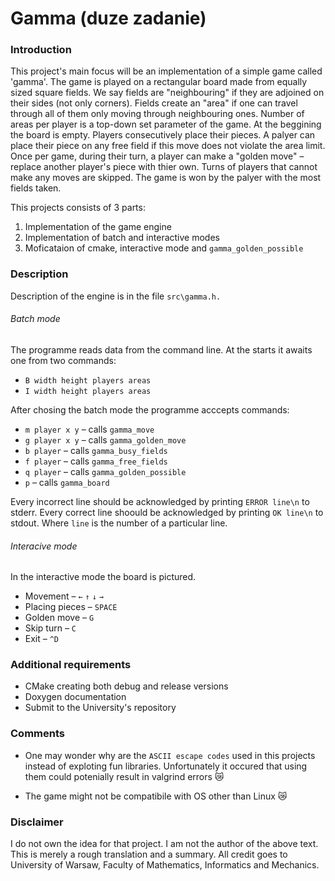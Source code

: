 # Gamma (duze zadanie)

### Introduction

This project's main focus will be an implementation of a simple game called 'gamma'.
The game is played on a rectangular board made from equally sized square fields. We say fields are "neighbouring"
if they are adjoined on their sides (not only corners). Fields create an "area" if one can travel through all of them
only moving through neighbouring ones. Number of areas per player is a top-down set parameter of the game. 
At the beggining the board is empty. Players consecutively place their pieces. A palyer can place their piece on any
free field if this move does not violate the area limit. Once per game, during their turn, a player can make 
a "golden move" – replace another player's piece with thier own. Turns of players that cannot make any moves are skipped.
The game is won by the palyer with the most fields taken.

This projects consists of 3 parts:
1. Implementation of the game engine
2. Implementation of batch and interactive modes
3. Moficataion of cmake, interactive mode and `gamma_golden_possible`


### Description

Description of the engine is in the file `src\gamma.h.`

###### Batch mode

The programme reads data from the command line.
At the starts it awaits one from two commands:
* `B width height players areas`
* `I width height players areas`

After chosing the batch mode the programme acccepts commands:
* `m player x y` – calls `gamma_move`
* `g player x y` – calls `gamma_golden_move`
* `b player` 	 – calls `gamma_busy_fields`
* `f player`	 – calls `gamma_free_fields`
* `q player` 	 – calls `gamma_golden_possible`
* `p` 			 – calls `gamma_board`

Every incorrect line should be acknowledged by printing `ERROR line\n` to stderr.
Every correct line shoould be acknowledged by printing `OK line\n` to stdout.
Where `line` is the number of a particular line.

###### Interacive mode

In the interactive mode the board is pictured.
- Movement 	   – `←` `↑` `↓` `→`
- Placing pieces   – `SPACE`
- Golden move	   – `G`
- Skip turn	   – `C`
- Exit		   – `^D`

	
### Additional requirements

* CMake creating both debug and release versions
* Doxygen documentation
* Submit to the University's repository

### Comments

- One may wonder why are the `ASCII escape codes` used in this projects instead of exploting fun libraries.
  Unfortunately it occured that using them could potenially result in valgrind errors :crying_cat_face:

- The game might not be compatibile with OS other than Linux :crying_cat_face:

### Disclaimer

I do not own the idea for that project. I am not the author of the above text. This is merely a rough translation and a summary.
All credit goes to University of Warsaw, Faculty of Mathematics, Informatics and Mechanics.
